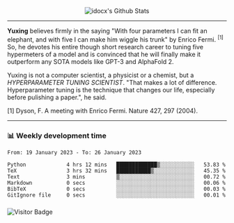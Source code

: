 <div align="center">
    <img align="center" src="https://github-readme-stats.vercel.app/api?username=idocx&show_icons=true&count_private=true&hide_border=true" alt="idocx's Github Stats"></img>
</div>

---

**Yuxing** believes firmly in the saying "With four parameters I can fit an elephant, and with five I can make him wiggle his trunk" by Enrico Fermi. <sup>[1]</sup> So, he devotes his entire though short research career to tuning five hypermeters of a model and is convinced that he will finally make it outperform any SOTA models like GPT-3 and AlphaFold 2.

Yuxing is not a computer scientist, a physicist or a chemist, but a *HYPERPARAMETER TUNING SCIENTIST*. "That makes a lot of difference. Hyperparameter tuning is the technique that changes our life, especially before pulishing a paper.", he said.

[1] Dyson, F. A meeting with Enrico Fermi. Nature 427, 297 (2004).


---

### 📊 Weekly development time
<!--START_SECTION:waka-->

```text
From: 19 January 2023 - To: 26 January 2023

Python             4 hrs 12 mins   █████████████▒░░░░░░░░░░░   53.83 %
TeX                3 hrs 32 mins   ███████████▒░░░░░░░░░░░░░   45.35 %
Text               3 mins          ▒░░░░░░░░░░░░░░░░░░░░░░░░   00.72 %
Markdown           0 secs          ░░░░░░░░░░░░░░░░░░░░░░░░░   00.06 %
BibTeX             0 secs          ░░░░░░░░░░░░░░░░░░░░░░░░░   00.03 %
GitIgnore file     0 secs          ░░░░░░░░░░░░░░░░░░░░░░░░░   00.01 %
```

<!--END_SECTION:waka-->

### 

![Visitor Badge](https://visitor-badge.laobi.icu/badge?page_id=idocx.idocx)